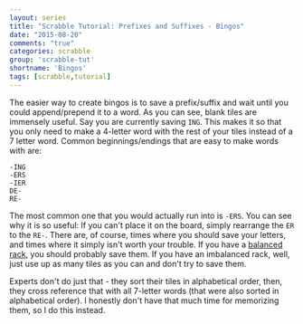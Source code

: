 ```yaml
---
layout: series
title: "Scrabble Tutorial: Prefixes and Suffixes - Bingos"
date: "2015-08-20"
comments: "true"
categories: scrabble
group: 'scrabble-tut'
shortname: 'Bingos'
tags: [scrabble,tutorial]
---
```


The easier way to create bingos is to save a prefix/suffix and wait until you
could append/prepend it to a word. As you can see, blank tiles are immensely
useful. Say you are currently saving `ING`. This makes it so that you only need
to make a 4-letter word with the rest of your tiles instead of a 7 letter word.
Common beginnings/endings that are easy to make words with are:

```
-ING
-ERS
-IER
DE-
RE-
```

The most common one that you would actually run into is `-ERS`. You can see why
it is so useful: If you can't place it on the board, simply rearrange the `ER`
to the `RE-`. There are, of course, times where you should save your letters,
and times where it simply isn't worth your trouble. If you have a [balanced
rack][br], you should probably save them. If you have an imbalanced rack, well,
just use up as many tiles as you can and don't try to save them.

Experts don't do just that - they sort their tiles in alphabetical order, then,
they cross reference that with all 7-letter words (that were also sorted in
alphabetical order). I honestly don't have that much time for memorizing them,
so I do this instead.



[br]: #
